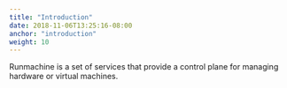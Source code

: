 ```yaml
---
title: "Introduction"
date: 2018-11-06T13:25:16-08:00
anchor: "introduction"
weight: 10
---
```


Runmachine is a set of services that provide a control plane for managing hardware or virtual machines.
